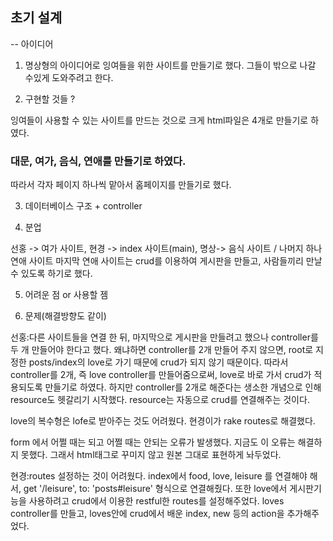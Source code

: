 ## 초기 설계 
-- 아이디어
1. 명상형의 아이디어로 잉여들을 위한 사이트를 만들기로 했다.
그들이 밖으로 나갈 수있게 도와주려고 한다.

2. 구현할 것들 ? 

잉여들이 사용할 수 있는 사이트를 만드는 것으로 크게 html파일은 4개로 만들기로 하였다.
### 대문, 여가, 음식, 연애를 만들기로 하였다.
따라서 각자 페이지 하나씩 맡아서 홈페이지를 만들기로 했다.

3. 데이터베이스 구조 + controller

4. 분업

선홍 -> 여가 사이트, 현경 -> index 사이트(main), 명상-> 음식 사이트 / 나머지 하나 연애 사이트
마지막 연애 사이트는  crud를 이용하여 게시판을 만들고, 사람들끼리 만날 수 있도록 하기로 했다.

5. 어려운 점 or  사용할 젬

6. 문제(해결방향도 같이)

선홍:다른 사이트들을 연결 한 뒤, 마지막으로 게시판을 만들려고 했으나 controller를 두 개 만들어야 한다고 했다. 
왜냐하면 controller를 2개 만들어 주지 않으면, root로 지정한 posts/index의 love로 가기 때문에 crud가 되지 않기 때문이다.
따라서 controller를 2개, 즉 love controller를 만들어줌으로써, love로 바로 가서 crud가 적용되도록 만들기로 하였다.
하지만 controller를 2개로 해준다는 생소한 개념으로 인해 resource도 헷갈리기 시작했다. resource는 자동으로 crud를 연결해주는 것이다.

love의 복수형은 lofe로 받아주는 것도 어려웠다. 현경이가 rake routes로 해결했다.

form 에서 어쩔 때는 되고 어쩔 때는 안되는 오류가 발생했다. 지금도 이 오류는 해결하지 못했다. 그래서 html태그로 꾸미지 않고 원본 그대로 표현하게 놔두었다.


현경:routes 설정하는 것이 어려웠다.
index에서 food, love, leisure 를 연결해야 해서, get '/leisure', to: 'posts#leisure' 형식으로 연결해줬다.
또한 love에서 게시판기능을 사용하려고 crud에서 이용한 restful한 routes를 설정해주었다.
loves controller를 만들고, loves안에 crud에서 배운 index, new 등의 action을 추가해주었다.
